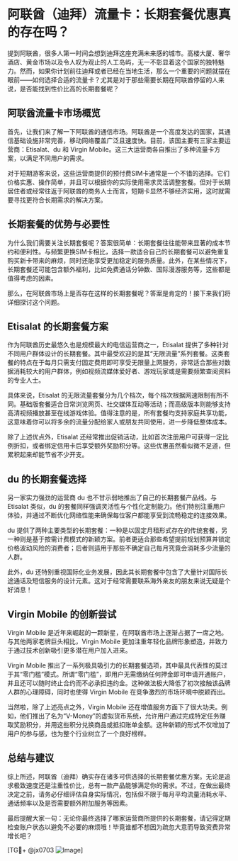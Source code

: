 # 阿联酋（迪拜）流量卡：长期套餐优惠真的存在吗？

提到阿联酋，很多人第一时间会想到迪拜这座充满未来感的城市。高楼大厦、奢华酒店、黄金市场以及令人叹为观止的人工岛屿，无一不彰显着这个国家的独特魅力。然而，如果你计划前往迪拜或者已经在当地生活，那么一个重要的问题就摆在眼前——如何选择合适的流量卡？尤其是对于那些需要长期在阿联酋停留的人来说，是否能找到性价比高的长期套餐呢？

## 阿联酋流量卡市场概览

首先，让我们来了解一下阿联酋的通信市场。阿联酋是一个高度发达的国家，其通信基础设施非常完善，移动网络覆盖广泛且速度快。目前，该国主要有三家主要运营商：Etisalat、du 和 Virgin Mobile。这三大运营商各自推出了多种流量卡方案，以满足不同用户的需求。

对于短期游客来说，这些运营商提供的预付费SIM卡通常是一个不错的选择。它们价格实惠、操作简单，并且可以根据你的实际使用需求灵活调整套餐。但对于长期居住者或经常往返于阿联酋的商务人士而言，短期卡显然不够经济实用，这时就需要寻找更符合长期需求的解决方案。

## 长期套餐的优势与必要性

为什么我们需要关注长期套餐呢？答案很简单：长期套餐往往能带来显著的成本节约和便利性。与频繁更换SIM卡相比，选择一款适合自己的长期套餐可以避免重复购买新卡带来的麻烦，同时还能享受更加稳定的服务质量。此外，在某些情况下，长期套餐还可能包含额外福利，比如免费通话分钟数、国际漫游服务等，这些都是值得考虑的因素。

那么，在阿联酋市场上是否存在这样的长期套餐呢？答案是肯定的！接下来我们将详细探讨这个问题。

## Etisalat 的长期套餐方案

作为阿联酋历史最悠久也是规模最大的电信运营商之一，Etisalat 提供了多种针对不同用户群体设计的长期套餐。其中最受欢迎的是其“无限流量”系列套餐。这类套餐的特点在于每月只需支付固定费用即可享受无限量上网服务，非常适合那些对数据消耗较大的用户群体，例如视频流媒体爱好者、游戏玩家或是需要频繁查阅资料的专业人士。

具体来说，Etisalat 的无限流量套餐分为几个档次，每个档次根据网速限制有所不同。基础版套餐适合日常浏览网页、社交媒体互动等活动；而高级版本则能够支持高清视频播放甚至在线游戏体验。值得注意的是，所有套餐均支持家庭共享功能，这意味着你可以将多余的流量分配给家人或朋友共同使用，进一步降低整体成本。

除了上述优点外，Etisalat 还经常推出促销活动，比如首次注册用户可获得一定比例折扣，或者绑定信用卡后享受额外奖励积分等。这些优惠虽然看似微不足道，但累积起来却能节省不少开支。

## du 的长期套餐选择

另一家实力强劲的运营商 du 也不甘示弱地推出了自己的长期套餐产品线。与 Etisalat 类似，du 的套餐同样强调灵活性与个性化定制能力。他们特别注重用户体验，并通过不断优化网络性能来确保每位客户都能享受到流畅稳定的连接效果。

du 提供了两种主要类型的长期套餐：一种是以固定月租形式存在的传统套餐，另一种则是基于按需计费模式的新颖方案。前者更适合那些希望提前规划预算并锁定价格波动风险的消费者；后者则适用于那些不确定自己每月究竟会消耗多少流量的人群。

此外，du 还特别重视国际化业务发展，因此其长期套餐中包含了大量针对国际长途通话及短信服务的设计元素。这对于经常需要联系海外亲友的朋友来说无疑是个好消息！

## Virgin Mobile 的创新尝试

Virgin Mobile 是近年来崛起的一颗新星，在阿联酋市场上逐渐占据了一席之地。与其他两家老牌巨头相比，Virgin Mobile 更加注重年轻化品牌形象塑造，并致力于通过技术创新吸引更多潜在用户加入进来。

Virgin Mobile 推出了一系列极具吸引力的长期套餐选项，其中最具代表性的莫过于其“零门槛”模式。所谓“零门槛”，即用户无需缴纳任何押金即可申请开通账户，并且还可以随时终止合约而不必承担违约金。这种做法极大降低了初次接触该品牌人群的心理障碍，同时也使得 Virgin Mobile 在竞争激烈的市场环境中脱颖而出。

当然啦，除了上述亮点之外，Virgin Mobile 还在增值服务方面下了很大功夫。例如，他们推出了名为“V-Money”的虚拟货币系统，允许用户通过完成特定任务赚取奖励积分，并用这些积分兑换商品或抵扣账单金额。这种新颖的形式不仅增加了用户的参与感，也为整个行业树立了一个良好榜样。

## 总结与建议

综上所述，阿联酋（迪拜）确实存在诸多可供选择的长期套餐优惠方案。无论是追求极致速度还是注重性价比，总有一款产品能够满足你的需求。不过，在做出最终决定之前，请务必仔细评估自身实际情况，包括但不限于每月平均流量消耗水平、通话频率以及是否需要额外附加服务等因素。

最后提醒大家一句：无论你最终选择了哪家运营商所提供的长期套餐，请记得定期检查账户状态以避免不必要的麻烦哦！毕竟谁都不想因为疏忽大意而导致资费异常增长吧？

[TG💪+ @jx0703 ![Image](https://github.com/user-attachments/assets/dbca1d08-cadb-493c-b0ec-ad6f7a83f270)]